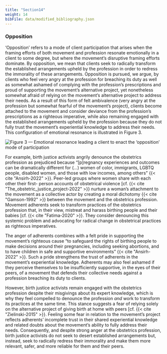 ```yaml
---
title: "Section14"
weight: 14
bibFile: data/modified_bibliography.json
---
```


### Opposition

‘Opposition’ refers to a mode of client participation that arises when the framing efforts of both movement and profession resonate emotionally in a client to some degree, but where the movement’s disruptive framing efforts dominate. By opposition, we mean that clients seek to radically transform the established arrangements upheld by the profession in order to redress the immorality of these arrangements. Opposition is pursued, we argue, by clients who feel very angry at the profession for breaching its duty as well as somewhat ashamed of complying with the profession’s prescriptions and proud of supporting the movement’s alternative project, yet nonetheless somewhat afraid of relying on the movement’s alternative project to address their needs. As a result of this form of felt ambivalence (very angry at the profession but somewhat fearful of the movement’s project), clients become attached to the movement and consider deviance from the profession’s prescriptions as a righteous imperative, while also remaining engaged with the established arrangements upheld by the profession because they do not fully trust the movement’s experiential knowledge to address their needs. This configuration of emotional resonance is illustrated in Figure 3.

![Figure 3 — Emotional resonance leading a client to enact the ‘opposition’ mode of participation](images/janettemujicahnu6051-6d5954914e39ea2d8e5a0e437f78fce0.png)

For example, birth justice activists angrily denounce the obstetrics profession as prejudiced because “[p]regnancy experiences and outcomes can be dramatically different for (…) women of color, immigrants, LGBTQ people, disabled women, and those with low incomes, among others” {{< cite "Ansirh-2022" >}}. Peer-led groups where women share with each other their first- person accounts of obstetrical violence [cf. {{< cite "The_obstetric_justice_project-2022" >}} nurture a woman’s attachment to the movement as a collective actor by creating a moral dichotomy {{< cite "Gamson-1992" >}} between the movement and the obstetrics profession. Movement adherents seek to transform practices of the obstetrics profession that, in their view, mistreat and harass birthing people and their babies [cf. {{< cite "Fatima-2020" >}}. They consider denouncing this systemic problem and advocating for radical change in obstetrical practices as righteous imperatives.

The anger of adherents combines with a felt pride in supporting the movement’s righteous cause “to safeguard the rights of birthing people to make decisions around their pregnancies, including seeking abortions, and to have children in safe and supportive environments” {{< cite "Ansirh-2022" >}}. Such a pride strengthens the trust of adherents in the movement’s experiential knowledge. Adherents may also feel ashamed if they perceive themselves to be insufficiently supportive, in the eyes of their peers, of a movement that defends their collective needs against a profession breaching its duty to clients.

However, birth justice activists remain engaged with the obstetrics profession despite their misgivings about its expert knowledge, which is why they feel compelled to denounce the profession _and_ work to transform its practices at the same time. This stance suggests a fear of relying solely on the alternative project of giving birth at home with peers [cf. {{< cite "Zielinski-2015" >}}. Feeling some fear in relation to the movement’s project reflects adherents’ incomplete trust in their shared experiential knowledge and related doubts about the movement’s ability to fully address their needs. Consequently, and despite strong anger at the obstetrics profession, birth justice activists do not seek to desert established arrangements but, instead, seek to radically redress their immorality and make them more relevant, safer, and more reliable for them and their peers.
